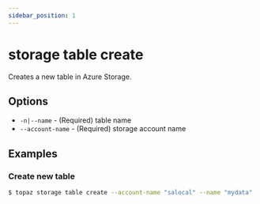 ```yaml
---
sidebar_position: 1
---
```


# storage table create

Creates a new table in Azure Storage.

## Options
* `-n|--name` - (Required) table name
* `--account-name` - (Required) storage account name

## Examples

### Create new table
```bash
$ topaz storage table create --account-name "salocal" --name "mydata"
```